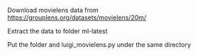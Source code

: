 Download movielens data from https://grouplens.org/datasets/movielens/20m/

Extract the data to folder ml-latest

Put the folder and luigi_movielens.py under the same directory

